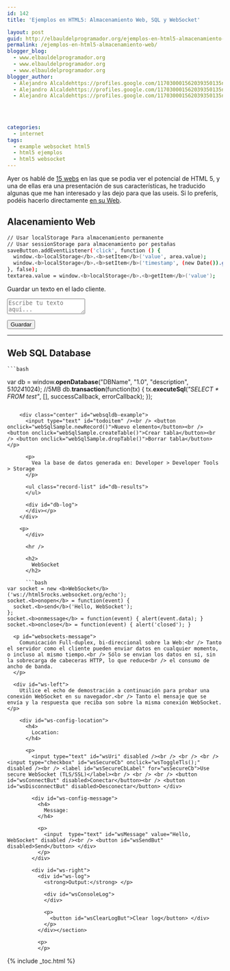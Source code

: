 ```yaml
---
id: 142
title: 'Ejemplos en HTML5: Almacenamiento Web, SQL y WebSocket'

layout: post
guid: http://elbauldelprogramador.org/ejemplos-en-html5-almacenamiento-web-sql-y-websocket/
permalink: /ejemplos-en-html5-almacenamiento-web/
blogger_blog:
  - www.elbauldelprogramador.org
  - www.elbauldelprogramador.org
  - www.elbauldelprogramador.org
blogger_author:
  - Alejandro Alcaldehttps://profiles.google.com/117030001562039350135noreply@blogger.com
  - Alejandro Alcaldehttps://profiles.google.com/117030001562039350135noreply@blogger.com
  - Alejandro Alcaldehttps://profiles.google.com/117030001562039350135noreply@blogger.com

  
  
  
categories:
  - internet
tags:
  - example websocket html5
  - html5 ejemplos
  - html5 websocket
---
```

Ayer os hablé de [15 webs][1] en las que se podia ver el potencial de HTML 5, y una de ellas era una presentación de sus características, he traducido algunas que me han interesado y las dejo para que las useis. Si lo preferís, podéis hacerlo directamente [en su Web][2].  
<!--ad-->

## Alacenamiento Web

```bash
// Usar localStorage Para almacenamiento permanente
// Usar sessionStorage para almacenamiento por pestañas
saveButton.addEventListener('click', function () {
  window.<b>localStorage</b>.<b>setItem</b>('value', area.value);
  window.<b>localStorage</b>.<b>setItem</b>('timestamp', (new Date()).getTime());
}, false);
textarea.value = window.<b>localStorage</b>.<b>getItem</b>('value');

```

<p id="localstorage-message">
  Guardar un texto en el lado cliente.
</p>

<textarea id="ta" placeholder="Escribe tu texto aquí..."></textarea>  
<button id="save-ta">Guardar</button> 

<p id="ta-log">
  <p>
  </p>
  
  <hr />
  
  <div>
    <h2>
      Web SQL Database
    </h2>
    
    ```bash
var db = window.<b>openDatabase</b>("DBName", "1.0", "description", 5*1024*1024); //5MB
db.<b>transaction</b>(function(tx) {
  tx.<b>executeSql</b>(<em>"SELECT * FROM test"</em>, [], successCallback, errorCallback);
});

```
    
    <div class="center" id="websqldb-example">
      <input type="text" id="todoitem" /><br /> <button onclick="webSqlSample.newRecord()">Nuevo elemento</button><br /> <button onclick="webSqlSample.createTable()">Crear tabla</button><br /> <button onclick="webSqlSample.dropTable()">Borrar tabla</button> </p> 
      
      <p>
        Vea la base de datos generada en: Developer > Developer Tools > Storage
      </p>
      
      <ul class="record-list" id="db-results">
      </ul>
      
      <div id="db-log">
      </div></p>
    </div>
    
    <p>
      </div> 
      
      <hr />
      
      <h2>
        WebSocket
      </h2>
      
      ```bash
var socket = new <b>WebSocket</b>('ws://html5rocks.websocket.org/echo');
socket.<b>onopen</b> = function(event) {
  socket.<b>send</b>('Hello, WebSocket');
};
socket.<b>onmessage</b> = function(event) { alert(event.data); }
socket.<b>onclose</b> = function(event) { alert('closed'); }

```
      
      <p id="websockets-message">
        Comunicación Full-duplex, bi-direccional sobre la Web:<br /> Tanto el servidor como el cliente pueden enviar datos en cualquier momento, o incluso al mismo tiempo.<br /> Sólo se envian los datos en sí, sin la sobrecarga de cabeceras HTTP, lo que reduce<br /> el consumo de ancho de banda.
      </p>
      
      <div id="ws-left">
        Utilice el echo de demostración a continuación para probar una conexión WebSocket en su navegador.<br /> Tanto el mensaje que se envía y la respuesta que reciba son sobre la misma conexión WebSocket.</p> 
        
        <div id="ws-config-location">
          <h4>
            Location:
          </h4>
          
          <p>
            <input type="text" id="wsUri" disabled /><br /> <br /> <br /> <input type="checkbox" id="wsSecureCb" onclick="wsToggleTls();" disabled /><br /> <label id="wsSecureCbLabel" for="wsSecureCb">Use secure WebSocket (TLS/SSL)</label><br /> <br /> <br /> <button id="wsConnectBut" disabled>Conectar</button><br /> <button id="wsDisconnectBut" disabled>Desconectar</button> </div> 
            
            <div id="ws-config-message">
              <h4>
                Message:
              </h4>
              
              <p>
                <input  type="text" id="wsMessage" value="Hello, WebSocket" disabled /><br /> <button id="wsSendBut" disabled>Send</button> </div>
              </p>
            </div>
            
            <div id="ws-right">
              <div id="ws-log">
                <strong>Output:</strong> </p> 
                
                <div id="wsConsoleLog">
                </div>
                
                <p>
                  <button id="wsClearLogBut">Clear log</button> </div>
                </p>
              </div></section> 
              
              <p>
              </p>
              
              

 [1]: https://elbauldelprogramador.com/15-demostraciones-del-potencial-de/
 [2]: http://slides.html5rocks.com/#landing-slide

{% include _toc.html %}
